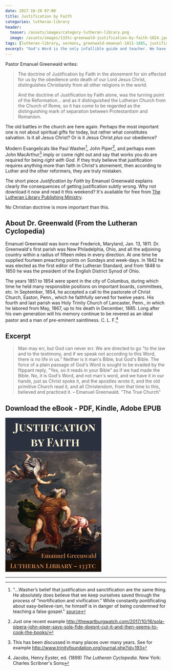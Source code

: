 ```yaml
---
date: 2017-10-20 07:00
title: Justification by Faith
categories: lutheran-library
header:
  teaser: /assets/images/category-lutheran-library.png
  image: /assets/images/133tc-greenwald-justification-by-faith-1024.jpg
tags: [lutheran-library, sermons, greenwald-emanuel-1811-1885, justification, lords-supper, communion ]
excerpt: "God's Word is the only infallible guide and teacher. We have it in our hands, just as Christ spoke it, and the apostles wrote it, and the old primitive Church read it, and all Christendom, from that time to this, believed and practiced it. We have it pure and true as it came from the mouth of God himself, in the very words in which He inspired it, and clothed with infallible divine authority." 
---
```


Pastor Emanuel Greenwald writes:

>The doctrine of Justification by Faith in the atonement for sin effected for us by the obedience unto death of our Lord Jesus Christ, distinguishes Christianity from all other religions in the world. 
>
>And the doctrine of Justification by Faith alone, was the turning point of the Reformation... and as it distinguished the Lutheran Church from the Church of Rome, so it has come to be regarded as the distinguishing mark of separation between Protestantism and Romanism.

The old battles in the church are here again.  Perhaps the most important one is not about spiritual gifts for today, but rather what constitutes salvation.  Is it all Jesus Christ?  Or is it Jesus Christ *plus* our obedience?

Modern Evangelicals like Paul Washer[^afA], John Piper[^afz], and perhaps even John MacArthur[^afy] imply or come right out and say that works you do are required for being *right with God*.  If they truly believe that justification requires anything more than faith in Christ's atonement, then according to Luther and the other reformers, they are truly mistaken.  

The short piece *Justification by Faith* by Emanuel Greenwald explains clearly the consequences of getting justification subtly wrong.  Why not download it now and read it this weekend? It's available for free from [The Lutheran Library Publishing Ministry](http://www.lutheranlibrary.org/133tc-greenwald-justification-by-faith/). 

No Christian doctrine is more important than this.

## About Dr. Greenwald (From the Lutheran Cyclopedia)

Emanuel Greenwald was born near Frederick, Maryland, Jan. 13, 1811.  Dr. Greenwald's first parish was New Philadelphia, Ohio, and all the adjoining country within a radius of fifteen miles in every direction. At one time he supplied fourteen preaching points on Sundays and week-days. In 1842 he was elected as the first editor of the Lutheran Standard, and from 1848 to 1850 he was the president of the English District Synod of Ohio. 

The years 1851 to 1854 were spent in the city of Columbus, during which time he held many responsible positions on important boards, committees, etc. In September, 1854, he accepted a call to the pastorate of Christ Church, Easton, Penn., which he faithfully served for twelve years. His fourth and last parish was Holy Trinity Church of Lancaster, Penn., in which he labored from May, 1867, up to his death in December, 1885. Long after his own generation will his memory continue to be revered as an ideal pastor and a man of pre-eminent saintliness. C. L. F.[^acK]

## Excerpt

>Man may err, but God can never err. We are directed to go "to the law and to the testimony, and if we speak not according to this Word, there is no life in us." Neither is it man's Bible, but God's Bible. The force of a plain passage of God's Word is sought to be evaded by the flippant reply, "Yes, so it reads in your Bible" as if we had made the Bible. No, it is God's Word, and not man's word, and we have it in our hands, just as Christ spoke it, and the apostles wrote it, and the old primitive Church read it, and all Christendom, from that time to this, believed and practiced it. – Emanuel Greenwald. "The True Church" 

## Download the eBook - PDF, Kindle, Adobe EPUB

[![download](/assets/images/133tc-greenwald-justification-by-faith-300x480.jpg)](http://www.lutheranlibrary.org/133tc-greenwald-justification-by-faith/)

---


[^afA]: "...Washer’s belief that justification and sanctification are the same thing. He absolutely does believe that we keep ourselves saved through the process of “mortification and vivification.” While constantly pontificating about easy-believe-ism, he himself is in danger of being condemned for teaching a false gospel." [source](https://paulspassingthoughts.com/2012/07/11/paul-washers-new-calvinist-false-gospel/comment-page-2/#comment-26733)

[^afz]: Just one recent example http://thewartburgwatch.com/2017/10/16/sola-pipera-john-piper-says-sola-fide-doesnt-cut-it-and-then-seems-to-cook-the-books/

[^afy]: This has been discussed in many places over many years.  See for example http://www.trinityfoundation.org/journal.php?id=193

[^acK]: Jacobs, Henry Eyster, ed. (1899) *The Lutheran Cyclopedia*. New York: Charles Scribner's Sons 